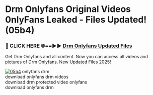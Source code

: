 # Drm Onlyfans Original Videos 0nlyFans Leaked - Files Updated! (05b4)

<h3>🔴 CLICK HERE 🌐==►► <a href="https://hetstrat.blog/NMqPAm" rel="nofollow">Drm Onlyfans Updated Files</a></h3>

Get Drm Onlyfans and all content. Now you can access all videos and pictures of Drm Onlyfans. New Updated Files 2025!

[![05b4](https://i.imgur.com/K7sEzmb.gif)](https://hetstrat.blog/NMqPAm)
onlyfans drm<br>
download onlyfans drm videos<br>
download drm protected video onlyfans<br>
download onlyfans drm
